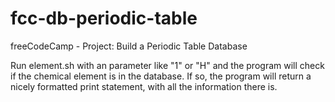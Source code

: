# fcc-db-periodic-table
freeCodeCamp - Project: Build a Periodic Table Database

Run element.sh with an parameter like "1" or "H" and the program will check if the chemical element is in the database.
If so, the program will return a nicely formatted print statement, with all the information there is.
